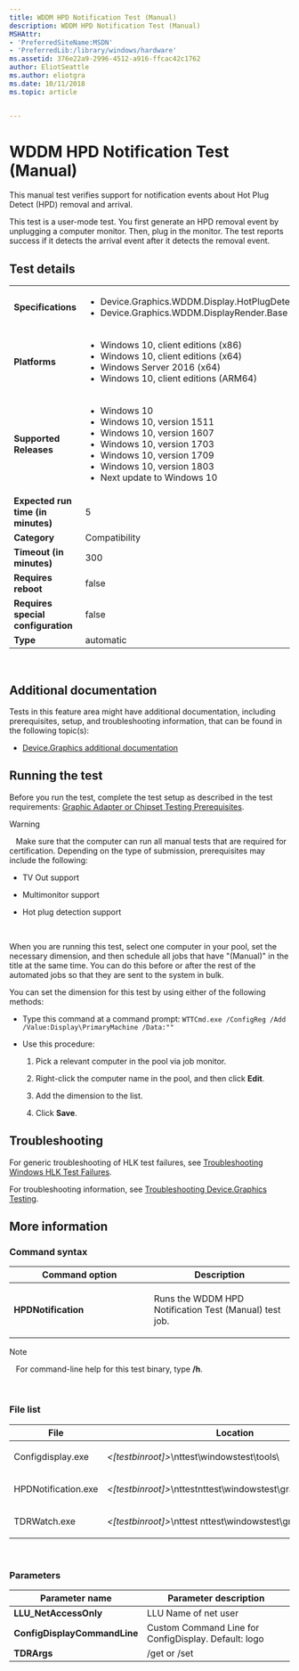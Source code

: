 ```yaml
---
title: WDDM HPD Notification Test (Manual)
description: WDDM HPD Notification Test (Manual)
MSHAttr:
- 'PreferredSiteName:MSDN'
- 'PreferredLib:/library/windows/hardware'
ms.assetid: 376e22a9-2996-4512-a916-ffcac42c1762
author: EliotSeattle
ms.author: eliotgra
ms.date: 10/11/2018
ms.topic: article


---
```


# <span id="p_hlk_test.e903a10b-8c9f-4a67-8f54-0e0ee7251cf2"></span>WDDM HPD Notification Test (Manual)


This manual test verifies support for notification events about Hot Plug Detect (HPD) removal and arrival.

This test is a user-mode test. You first generate an HPD removal event by unplugging a computer monitor. Then, plug in the monitor. The test reports success if it detects the arrival event after it detects the removal event.

## Test details
|||
|---|---|
| **Specifications**  | <ul><li>Device.Graphics.WDDM.Display.HotPlugDetection</li><li>Device.Graphics.WDDM.DisplayRender.Base</li></ul> |  
| **Platforms**   | <ul><li>Windows 10, client editions (x86)</li><li>Windows 10, client editions (x64)</li><li>Windows Server 2016 (x64)</li><li>Windows 10, client editions (ARM64)</li></ul> |
| **Supported Releases** | <ul><li>Windows 10</li><li>Windows 10, version 1511</li><li>Windows 10, version 1607</li><li>Windows 10, version 1703</li><li>Windows 10, version 1709</li><li>Windows 10, version 1803</li><li>Next update to Windows 10</li></ul> |
|**Expected run time (in minutes)**| 5 |
|**Category**| Compatibility |
|**Timeout (in minutes)**| 300 |
|**Requires reboot**| false |
|**Requires special configuration**| false |
|**Type**| automatic |

 

## <span id="Additional_documentation"></span><span id="additional_documentation"></span><span id="ADDITIONAL_DOCUMENTATION"></span>Additional documentation


Tests in this feature area might have additional documentation, including prerequisites, setup, and troubleshooting information, that can be found in the following topic(s):

-   [Device.Graphics additional documentation](device-graphics-additional-documentation.md)

## <span id="Running_the_test"></span><span id="running_the_test"></span><span id="RUNNING_THE_TEST"></span>Running the test


Before you run the test, complete the test setup as described in the test requirements: [Graphic Adapter or Chipset Testing Prerequisites](graphic-adapter-or-chipset-testing-prerequisites.md).

>[!WARNING]
>  
Make sure that the computer can run all manual tests that are required for certification. Depending on the type of submission, prerequisites may include the following:

-   TV Out support

-   Multimonitor support

-   Hot plug detection support

 

When you are running this test, select one computer in your pool, set the necessary dimension, and then schedule all jobs that have "(Manual)" in the title at the same time. You can do this before or after the rest of the automated jobs so that they are sent to the system in bulk.

You can set the dimension for this test by using either of the following methods:

-   Type this command at a command prompt: `WTTCmd.exe /ConfigReg /Add /Value:Display\PrimaryMachine /Data:""`

-   Use this procedure:

    1.  Pick a relevant computer in the pool via job monitor.

    2.  Right-click the computer name in the pool, and then click **Edit**.

    3.  Add the dimension to the list.

    4.  Click **Save**.

## <span id="Troubleshooting"></span><span id="troubleshooting"></span><span id="TROUBLESHOOTING"></span>Troubleshooting


For generic troubleshooting of HLK test failures, see [Troubleshooting Windows HLK Test Failures](..\user\troubleshooting-windows-hlk-test-failures.md).

For troubleshooting information, see [Troubleshooting Device.Graphics Testing](troubleshooting-devicegraphics-testing.md).

## <span id="More_information"></span><span id="more_information"></span><span id="MORE_INFORMATION"></span>More information


### <span id="Command_syntax"></span><span id="command_syntax"></span><span id="COMMAND_SYNTAX"></span>Command syntax

<table>
<colgroup>
<col width="50%" />
<col width="50%" />
</colgroup>
<thead>
<tr class="header">
<th>Command option</th>
<th>Description</th>
</tr>
</thead>
<tbody>
<tr class="odd">
<td><p><strong>HPDNotification</strong></p></td>
<td><p>Runs the WDDM HPD Notification Test (Manual) test job.</p></td>
</tr>
</tbody>
</table>

>[!NOTE]
>  
For command-line help for this test binary, type **/h**.

 

### <span id="File_list"></span><span id="file_list"></span><span id="FILE_LIST"></span>File list

<table>
<colgroup>
<col width="50%" />
<col width="50%" />
</colgroup>
<thead>
<tr class="header">
<th>File</th>
<th>Location</th>
</tr>
</thead>
<tbody>
<tr class="odd">
<td><p>Configdisplay.exe</p></td>
<td><p><em>&lt;[testbinroot]&gt;</em>\nttest\windowstest\tools\</p></td>
</tr>
<tr class="even">
<td><p>HPDNotification.exe</p></td>
<td><p><em>&lt;[testbinroot]&gt;</em>\nttestnttest\windowstest\graphics\wddm\bin\</p></td>
</tr>
<tr class="odd">
<td><p>TDRWatch.exe</p></td>
<td><p><em>&lt;[testbinroot]&gt;</em>\nttest nttest\windowstest\graphics\</p></td>
</tr>
</tbody>
</table>

 

### <span id="Parameters"></span><span id="parameters"></span><span id="PARAMETERS"></span>Parameters

| Parameter name               | Parameter description                                |
|------------------------------|------------------------------------------------------|
| **LLU\_NetAccessOnly**       | LLU Name of net user                                 |
| **ConfigDisplayCommandLine** | Custom Command Line for ConfigDisplay. Default: logo |
| **TDRArgs**                  | /get or /set                                         |

 

 

 






